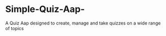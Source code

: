 # Simple-Quiz-Aap-
A Quiz Aap designed to create, manage and take quizzes on a wide range of topics   
